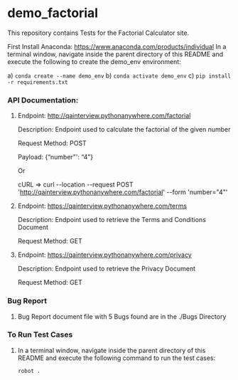 # demo_factorial

This repository contains Tests for the Factorial Calculator site.

First Install Anaconda:  https://www.anaconda.com/products/individual
In a terminal window, navigate inside the parent directory of this README and execute the following to create the demo_env environment:

 
a) `conda create --name demo_env`
b) `conda activate demo_env`
c) `pip install -r requirements.txt`


### API Documentation:

1) Endpoint: http://qainterview.pythonanywhere.com/factorial

      Description: Endpoint used to calculate the factorial of the given number

      Request Method: POST

      Payload: {“number”': “4”}

      Or

      cURL => curl --location --request POST 'http://qainterview.pythonanywhere.com/factorial' --form 'number="4"'

2) Endpoint: https://qainterview.pythonanywhere.com/terms

      Description: Endpoint used to retrieve the Terms and Conditions Document
	  
      Request Method: GET

3) Endpoint: https://qainterview.pythonanywhere.com/privacy

      Description: Endpoint used to retrieve the Privacy Document
	  
      Request Method: GET


### Bug Report

1) Bug Report document file with 5 Bugs found are in the ./Bugs Directory


### To Run Test Cases

1) In a terminal window, navigate inside the parent directory of this README and execute the following command to run the test cases:

      `robot .`
 